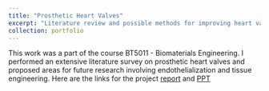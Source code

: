 ```yaml
---
title: "Prosthetic Heart Valves"
excerpt: "Literature review and possible methods for improving heart valve design<br/><img src='/images/500x300.png'>"
collection: portfolio
---
```


This work was a part of the course BT5011 - Biomaterials Engineering. I performed an extensive literature survey on prosthetic heart valves and proposed areas for future research involving endothelialization and tissue engineering. Here are the links for the project [report](https://adarshsomayaji.github.io/files/BT5011_Project_Report.pdf) and [PPT](https://adarshsomayaji.github.io/files/BT5011_Project_PPT.pdf)  
